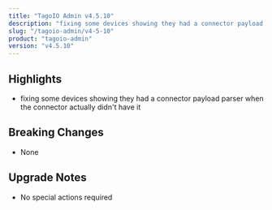 ```yaml
---
title: "TagoIO Admin v4.5.10"
description: "fixing some devices showing they had a connector payload parser when the connector actually didn't have it"
slug: "/tagoio-admin/v4-5-10"
product: "tagoio-admin"
version: "v4.5.10"
---
```


## Highlights

- fixing some devices showing they had a connector payload parser when the connector actually didn't have it

## Breaking Changes

- None

## Upgrade Notes

- No special actions required
